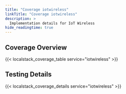 ```yaml
---
title: "Coverage iotwireless"
linkTitle: "Coverage iotwireless"
description: >
  Implementation details for IoT Wireless
hide_readingtime: true
---
```


## Coverage Overview
{{< localstack_coverage_table service="iotwireless" >}}

## Testing Details
{{< localstack_coverage_details service="iotwireless" >}}
